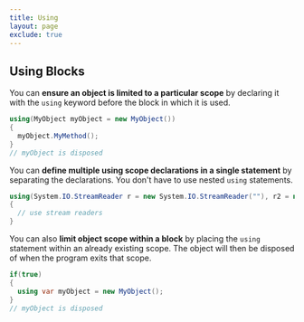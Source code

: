 ```yaml
---
title: Using
layout: page
exclude: true
---
```


## Using Blocks

You can **ensure an object is limited to a particular scope** by declaring it with the `using` keyword before the block in which it is used. 
```csharp
using(MyObject myObject = new MyObject())
{
  myObject.MyMethod();
}
// myObject is disposed
```

You can **define multiple using scope declarations in a single statement** by separating the declarations. You don't have to use nested `using` statements. 
```csharp
using(System.IO.StreamReader r = new System.IO.StreamReader(""), r2 = new System.IO.StreamReader(""))
{
  // use stream readers
}
```

You can also **limit object scope within a block** by placing the `using` statement within an already existing scope. The object will then be disposed of when the program exits that scope.
```csharp
if(true)
{
  using var myObject = new MyObject();
}
// myObject is disposed
```


<!--stackedit_data:
eyJoaXN0b3J5IjpbMTU4NzgyNTQ4M119
-->